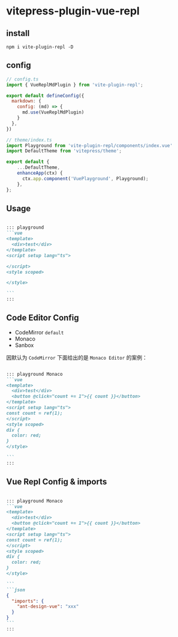 # vitepress-plugin-vue-repl


## install

```shell
npm i vite-plugin-repl -D
```



## config

```js
// config.ts
import { VueReplMdPlugin } from 'vite-plugin-repl';

export default defineConfig({
  markdown: {
    config: (md) => {
      md.use(VueReplMdPlugin)
    }
  },
})
```


```js
// theme/index.ts
import Playground from 'vite-plugin-repl/components/index.vue'
import DefaultTheme from 'vitepress/theme';

export default {
    ...DefaultTheme,
    enhanceApp(ctx) {
      ctx.app.component('VuePlayground', Playground);
    },
};
```


## Usage
````markdown

::: playground
```vue
<template>
  <div>test</div>
</template>
<script setup lang="ts">

</script>
<style scoped>

</style>

```
:::

````

## Code Editor Config

+ CodeMirror `default`
+ Monaco
+ Sanbox

因默认为 `CodeMirror` 下面给出的是 `Monaco Editor` 的案例：

````markdown

::: playground Monaco
```vue
<template>
  <div>test</div>
  <button @click="count += 1">{{ count }}</button>
</template>
<script setup lang="ts">
const count = ref(1);
</script>
<style scoped>
div {
  color: red;
}
</style>

```
:::

````

## Vue Repl Config & imports

````markdown

::: playground Monaco
```vue
<template>
  <div>test</div>
  <button @click="count += 1">{{ count }}</button>
</template>
<script setup lang="ts">
const count = ref(1);
</script>
<style scoped>
div {
  color: red;
}
</style>

```
```json
{
  "imports": {
    "ant-design-vue": "xxx"
  }
}
```
:::

````